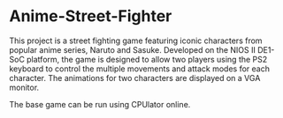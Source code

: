 # Anime-Street-Fighter

This project is a street fighting game featuring iconic characters from popular anime series, Naruto and Sasuke. Developed on the NIOS II DE1-SoC platform, the game is designed to allow two players using the PS2 keyboard to control the multiple movements and attack modes for each character. The animations for two characters are displayed on a VGA monitor.

The base game can be run using CPUlator online. 
